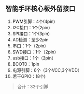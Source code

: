  ## 智能手环核心板外留接口
 1. PWM引脚：4个(4pin)
 2. I2C接口：1个(2pin)
 3. SPI接口：1个(3pin)
 4. AD检测：至少2pin
 5. 串口：1个（2pin）
 6. SWD接口：1个（2pin）
 7. usb接口：1个（2pin）
 8. BOOT0：1pin
 9. 电源引脚：6个（3个VCC,3个VDD）
 10. 若干GPIO：(8个)
 > 合计：32个引脚
